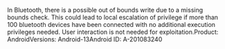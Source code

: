 In Bluetooth, there is a possible out of bounds write due to a missing bounds check. This could lead to local escalation of privilege if more than 100 bluetooth devices have been connected with no additional execution privileges needed. User interaction is not needed for exploitation.Product: AndroidVersions: Android-13Android ID: A-201083240